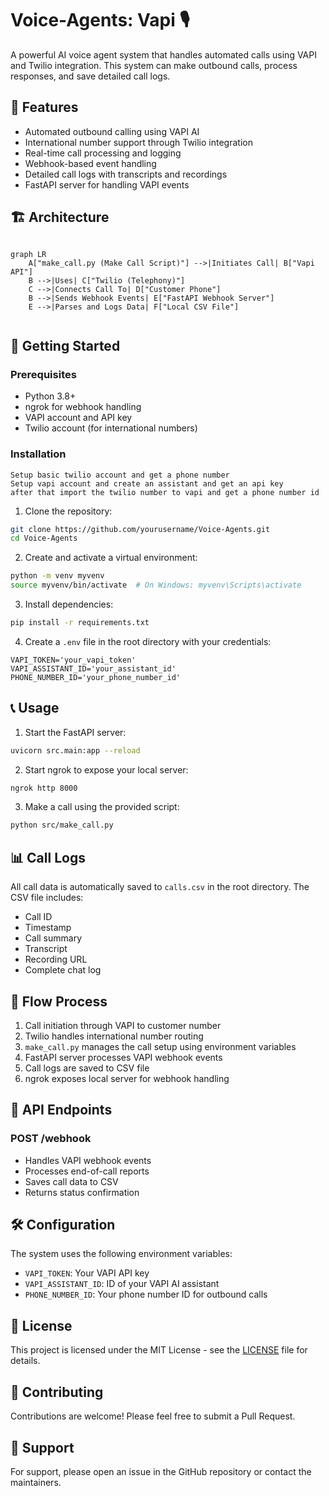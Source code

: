 # Voice-Agents: Vapi 🎙️

A powerful AI voice agent system that handles automated calls using VAPI and Twilio integration. This system can make outbound calls, process responses, and save detailed call logs.

## 🌟 Features

- Automated outbound calling using VAPI AI
- International number support through Twilio integration
- Real-time call processing and logging
- Webhook-based event handling
- Detailed call logs with transcripts and recordings
- FastAPI server for handling VAPI events

## 🏗️ Architecture

```mermaid

graph LR
    A["make_call.py (Make Call Script)"] -->|Initiates Call| B["Vapi API"]
    B -->|Uses| C["Twilio (Telephony)"]
    C -->|Connects Call To| D["Customer Phone"]
    B -->|Sends Webhook Events| E["FastAPI Webhook Server"]
    E -->|Parses and Logs Data| F["Local CSV File"]


```

## 🚀 Getting Started

### Prerequisites

- Python 3.8+
- ngrok for webhook handling
- VAPI account and API key
- Twilio account (for international numbers)

### Installation

```
Setup basic twilio account and get a phone number
Setup vapi account and create an assistant and get an api key
after that import the twilio number to vapi and get a phone number id
```

1. Clone the repository:
```bash
git clone https://github.com/yourusername/Voice-Agents.git
cd Voice-Agents
```

2. Create and activate a virtual environment:
```bash
python -m venv myvenv
source myvenv/bin/activate  # On Windows: myvenv\Scripts\activate
```

3. Install dependencies:
```bash
pip install -r requirements.txt
```

4. Create a `.env` file in the root directory with your credentials:
```env
VAPI_TOKEN='your_vapi_token'
VAPI_ASSISTANT_ID='your_assistant_id'
PHONE_NUMBER_ID='your_phone_number_id'
```

## 📞 Usage

1. Start the FastAPI server:
```bash
uvicorn src.main:app --reload
```

2. Start ngrok to expose your local server:
```bash
ngrok http 8000
```

3. Make a call using the provided script:
```bash
python src/make_call.py
```

## 📊 Call Logs

All call data is automatically saved to `calls.csv` in the root directory. The CSV file includes:
- Call ID
- Timestamp
- Call summary
- Transcript
- Recording URL
- Complete chat log

## 🔄 Flow Process

1. Call initiation through VAPI to customer number
2. Twilio handles international number routing
3. `make_call.py` manages the call setup using environment variables
4. FastAPI server processes VAPI webhook events
5. Call logs are saved to CSV file
6. ngrok exposes local server for webhook handling

## 📝 API Endpoints

### POST /webhook
- Handles VAPI webhook events
- Processes end-of-call reports
- Saves call data to CSV
- Returns status confirmation

## 🛠️ Configuration

The system uses the following environment variables:
- `VAPI_TOKEN`: Your VAPI API key
- `VAPI_ASSISTANT_ID`: ID of your VAPI AI assistant
- `PHONE_NUMBER_ID`: Your phone number ID for outbound calls

## 📄 License

This project is licensed under the MIT License - see the [LICENSE](LICENSE) file for details.

## 🤝 Contributing

Contributions are welcome! Please feel free to submit a Pull Request.

## 📮 Support

For support, please open an issue in the GitHub repository or contact the maintainers. 